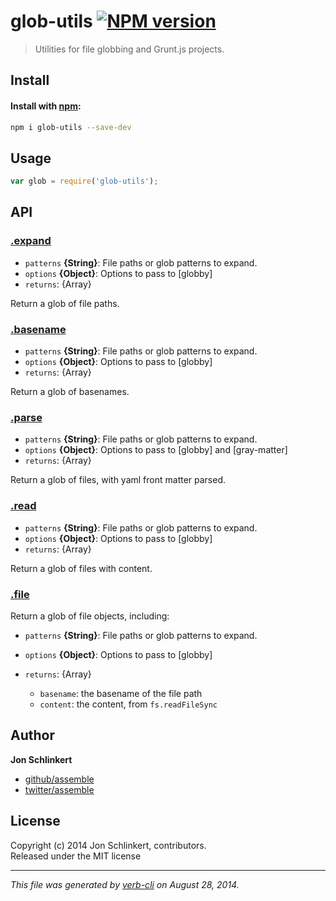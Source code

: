 # glob-utils [![NPM version](https://badge.fury.io/js/glob-utils.svg)](http://badge.fury.io/js/glob-utils)


> Utilities for file globbing and Grunt.js projects.

## Install
#### Install with [npm](npmjs.org):

```bash
npm i glob-utils --save-dev
```

## Usage

```js
var glob = require('glob-utils');
```

## API
### [.expand](index.js#L27)

* `patterns` **{String}**: File paths or glob patterns to expand.    
* `options` **{Object}**: Options to pass to [globby]    
* `returns`: {Array}  

Return a glob of file paths.

### [.basename](index.js#L41)

* `patterns` **{String}**: File paths or glob patterns to expand.    
* `options` **{Object}**: Options to pass to [globby]    
* `returns`: {Array}  

Return a glob of basenames.

### [.parse](index.js#L57)

* `patterns` **{String}**: File paths or glob patterns to expand.    
* `options` **{Object}**: Options to pass to [globby] and [gray-matter]    
* `returns`: {Array}  

Return a glob of files, with yaml front matter parsed.

### [.read](index.js#L75)

* `patterns` **{String}**: File paths or glob patterns to expand.    
* `options` **{Object}**: Options to pass to [globby]    
* `returns`: {Array}  

Return a glob of files with content.

### [.file](index.js#L96)

Return a glob of file objects, including:

* `patterns` **{String}**: File paths or glob patterns to expand.    
* `options` **{Object}**: Options to pass to [globby]    
* `returns`: {Array}  

  - `basename`: the basename of the file path
  - `content`: the content, from `fs.readFileSync`

## Author

**Jon Schlinkert**
 
+ [github/assemble](https://github.com/assemble)
+ [twitter/assemble](http://twitter.com/assemble) 

## License
Copyright (c) 2014 Jon Schlinkert, contributors.  
Released under the MIT license

***

_This file was generated by [verb-cli](https://github.com/assemble/verb-cli) on August 28, 2014._